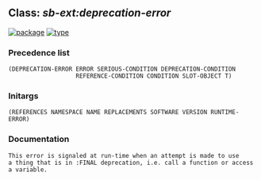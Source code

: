 ## Class: ***sb-ext:deprecation-error***
[![package](https://img.shields.io/badge/Package-SB--EXT-5f9ea0.svg?style=social&colorA=999999)](../) [![type](https://img.shields.io/badge/Type-Class-5f9ea0.svg?style=social&colorA=999999)](../#class) 
### Precedence list
```
(DEPRECATION-ERROR ERROR SERIOUS-CONDITION DEPRECATION-CONDITION
                   REFERENCE-CONDITION CONDITION SLOT-OBJECT T)
```
### Initargs
```
(REFERENCES NAMESPACE NAME REPLACEMENTS SOFTWARE VERSION RUNTIME-ERROR)
```
### Documentation
```
This error is signaled at run-time when an attempt is made to use
a thing that is in :FINAL deprecation, i.e. call a function or access
a variable.
```
